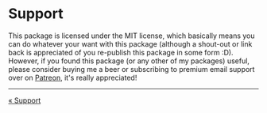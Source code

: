 # Support

This package is licensed under the MIT license, which basically means you can do whatever your want with this package
(although a shout-out or link back is appreciated of you re-publish this package in some form :D). However, if you found 
this package (or any other of my packages) useful, please consider buying me a beer or subscribing to premium email 
support over on [Patreon](https://www.patreon.com/davesweb), it's really appreciated!

---
<div style="overflow:auto;">
    <div style="float: left;"><a href="support.html">&laquo; Support</a></div>
    <div style="float: right;"> </div>
</div>